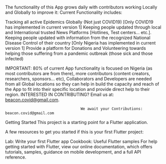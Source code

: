 The functionality of this App grows daily with contributors working Locally and Globally to improve it: Current Functionality includes:

Tracking all active Epidemics Globally (Not just COVID19) [Only COVID19 has implemented in current version 1]
Keeping people updated through local and International trusted News Platforms [Hotlines, Test centers... etc.].
Keeping people updated with information from the recognized National Disease Control of their country [Only Nigeria has implemented in current version 1]
Provide a platform for Donations and Volunteering towards helping those suffering from a pandemic outbreak (those sick and those infected)

IMPORTANT:
80% of current App functionality is focused on Nigeria (as most contributors are from there), more contributors (content creators, researchers, sponsors... etc), Collaborators and Developers are needed from all Global locations so they can help in build the capacity and reach of the App to fit into their specific location and provide direct help to their region. INTERESTED IN CONTRIBUTING? Email us at: beacon.covid@gmail.com. 

                                      We await your Contributions: beacon.covid@gmail.com

Getting Started
This project is a starting point for a Flutter application.

A few resources to get you started if this is your first Flutter project:

Lab: Write your first Flutter app
Cookbook: Useful Flutter samples
For help getting started with Flutter, view our online documentation, which offers tutorials, samples, guidance on mobile development, and a full API reference.
